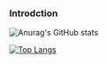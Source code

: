 ### Introdction

![Anurag's GitHub stats](https://github-readme-stats.vercel.app/api?username=LouisTsai-Csie&show_icons=true&theme=tokyonight)

[![Top Langs](https://github-readme-stats.vercel.app/api/top-langs/?username=LouisTsai-Csie)](https://github.com/anuraghazra/github-readme-stats)
<!--
[![Readme Card](https://github-readme-stats.vercel.app/api/pin/?username=LouisTsai-Csie&repo=LouisTsai-Csie)](https://github.com/anuraghazra/github-readme-stats)
-->
<!--
**LouisTsai-Csie/LouisTsai-Csie** is a ✨ _special_ ✨ repository because its `README.md` (this file) appears on your GitHub profile.

Here are some ideas to get you started:

- 🔭 I’m currently working on ...
- 🌱 I’m currently learning ...
- 👯 I’m looking to collaborate on ...
- 🤔 I’m looking for help with ...
- 💬 Ask me about ...
- 📫 How to reach me: ...
- 😄 Pronouns: ...
- ⚡ Fun fact: ...
-->
